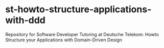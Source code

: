 # st-howto-structure-applications-with-ddd
Repository for Software Developer Tutoring at Deutsche Telekom: Howto Structure your Applications with Domain-Driven Design
